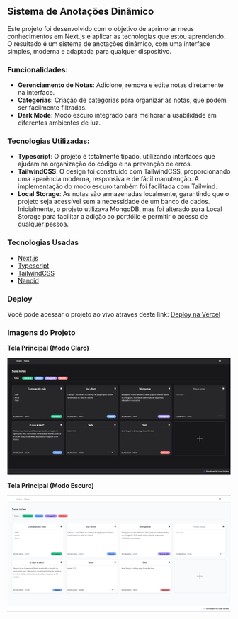 ## Sistema de Anotações Dinâmico

Este projeto foi desenvolvido com o objetivo de aprimorar meus conhecimentos em Next.js e aplicar as tecnologias que estou aprendendo. O resultado é um sistema de anotações dinâmico, com uma interface simples, moderna e adaptada para qualquer dispositivo.

### Funcionalidades:

- **Gerenciamento de Notas**: Adicione, remova e edite notas diretamente na interface.
- **Categorias**: Criação de categorias para organizar as notas, que podem ser facilmente filtradas.
- **Dark Mode**: Modo escuro integrado para melhorar a usabilidade em diferentes ambientes de luz.

### Tecnologias Utilizadas:

- **Typescript**: O projeto é totalmente tipado, utilizando interfaces que ajudam na organização do código e na prevenção de erros.
- **TailwindCSS**: O design foi construído com TailwindCSS, proporcionando uma aparência moderna, responsiva e de fácil manutenção. A implementação do modo escuro também foi facilitada com Tailwind.
- **Local Storage**: As notas são armazenadas localmente, garantindo que o projeto seja acessível sem a necessidade de um banco de dados. Inicialmente, o projeto utilizava MongoDB, mas foi alterado para Local Storage para facilitar a adição ao portfólio e permitir o acesso de qualquer pessoa.

### Tecnologias Usadas 

- [Next.js](https://nextjs.org/)
- [Typescript](https://www.typescriptlang.org/)
- [TailwindCSS](https://tailwindcss.com/)
- [Nanoid](https://github.com/ai/nanoid)

### Deploy

Você pode acessar o projeto ao vivo atraves deste link: [Deploy na Vercel](https://notes-app-dusky-chi.vercel.app/)

### Imagens do Projeto

**Tela Principal (Modo Claro)**

![Tela Principal - Modo Claro](./public/main-dark.png)

**Tela Principal (Modo Escuro)**

![Tela Principal - Modo Escuro](./public/main-light.png)

